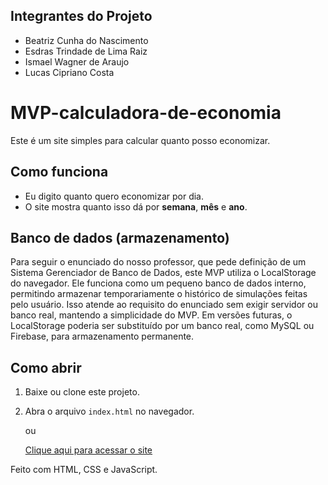 ﻿## Integrantes do Projeto

- Beatriz Cunha do Nascimento
- Esdras Trindade de Lima Raiz
- Ismael Wagner de Araujo
- Lucas Cipriano Costa

# MVP-calculadora-de-economia


Este é um site simples para calcular quanto posso economizar.

## Como funciona
- Eu digito quanto quero economizar por dia.
- O site mostra quanto isso dá por **semana**, **mês** e **ano**.

## Banco de dados (armazenamento)
Para seguir o enunciado do nosso professor, que pede definição de um Sistema Gerenciador de Banco de Dados, este MVP utiliza o LocalStorage do navegador. Ele funciona como um pequeno banco de dados interno, permitindo armazenar temporariamente o histórico de simulações feitas pelo usuário.
Isso atende ao requisito do enunciado sem exigir servidor ou banco real, mantendo a simplicidade do MVP. Em versões futuras, o LocalStorage poderia ser substituído por um banco real, como MySQL ou Firebase, para armazenamento permanente.

## Como abrir
1. Baixe ou clone este projeto.
2. Abra o arquivo `index.html` no navegador.

   ou

   [Clique aqui para acessar o site](https://lucas-lab400.github.io/MVP-calculadora-de-economia/)


Feito com HTML, CSS e JavaScript.

